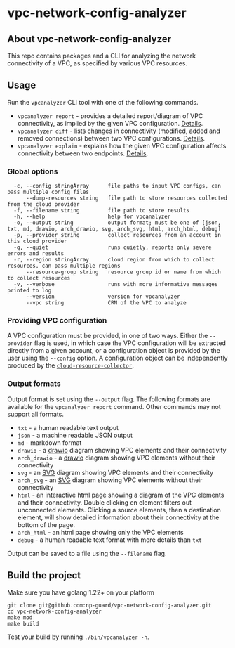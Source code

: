 # vpc-network-config-analyzer

## About vpc-network-config-analyzer
This repo contains packages and a CLI for analyzing the network connectivity of a VPC, as specified by various VPC resources.


## Usage
Run the `vpcanalyzer` CLI tool with one of the following commands.
* `vpcanalyzer report` - provides a detailed report/diagram of VPC connectivity, as implied by the given VPC configuration. [Details](vpcanalyzer_report.md).
* `vpcanalyzer diff` - lists changes in connectivity (modified, added and removed connections) between two VPC configurations. [Details](vpcanalyzer_diff.md).
* `vpcanalyzer explain` - explains how the given VPC configuration affects connectivity between two endpoints. [Details](vpcanalyzer_explain.md).

### Global options
```
  -c, --config stringArray      file paths to input VPC configs, can pass multiple config files
      --dump-resources string   file path to store resources collected from the cloud provider
  -f, --filename string         file path to store results
  -h, --help                    help for vpcanalyzer
  -o, --output string           output format; must be one of [json, txt, md, drawio, arch_drawio, svg, arch_svg, html, arch_html, debug]
  -p, --provider string         collect resources from an account in this cloud provider
  -q, --quiet                   runs quietly, reports only severe errors and results
  -r, --region stringArray      cloud region from which to collect resources, can pass multiple regions
      --resource-group string   resource group id or name from which to collect resources
  -v, --verbose                 runs with more informative messages printed to log
      --version                 version for vpcanalyzer
      --vpc string              CRN of the VPC to analyze
```

### Providing VPC configuration
A VPC configuration must be provided, in one of two ways. Either the `--provider` flag is used, in which case the VPC configuration will be extracted directly from a given account, or a configuration object is provided by the user using the `--config` option. A configuration object can be independently produced by the [`cloud-resource-collector`](https://github.com/np-guard/cloud-resource-collector).

### Output formats
Output format is set using the `--output` flag. The following formats are available for the `vpcanalyzer report` command. Other commands may not support all formats.
* `txt` - a human readable text output
* `json` - a machine readable JSON output
* `md` - markdown format
* `drawio` - a [drawio](http://draw.io) diagram showing VPC elements and their connectivity
* `arch_drawio` - a [drawio](http://draw.io) diagram showing VPC elements without their connectivity
* `svg` - an [SVG](https://en.wikipedia.org/wiki/SVG) diagram showing VPC elements and their connectivity
* `arch_svg` - an [SVG](https://en.wikipedia.org/wiki/SVG) diagram showing VPC elements without their connectivity
* `html` - an interactive html page showing a diagram of the VPC elements and their connectivity. Double clicking en element
filters out unconnected elements. Clicking a source elements, then a destination element, will show detailed information about
their connectivity at the bottom of the page.
* `arch_html` - an html page showing only the VPC elements
* `debug` - a human readable text format with more details than `txt`

Output can be saved to a file using the `--filename` flag.

## Build the project

Make sure you have golang 1.22+ on your platform

```commandline
git clone git@github.com:np-guard/vpc-network-config-analyzer.git
cd vpc-network-config-analyzer
make mod 
make build
```

Test your build by running `./bin/vpcanalyzer -h`.
